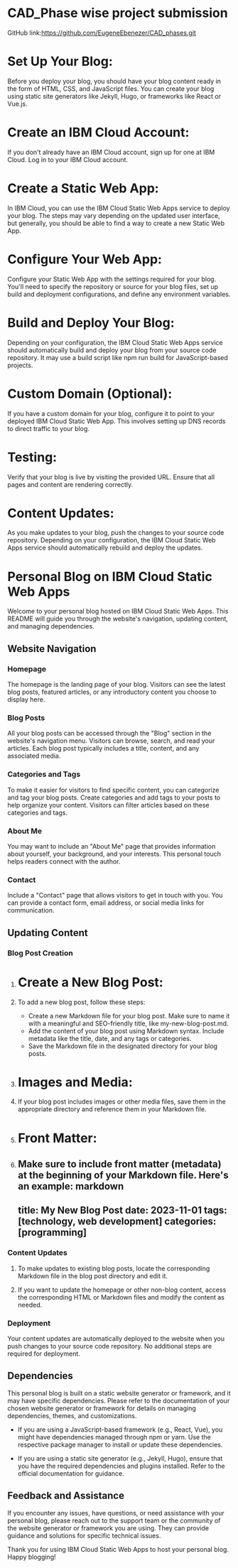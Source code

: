 # CAD_Phase wise project submission
GitHub link:https://github.com/EugeneEbenezer/CAD_phases.git
# Set Up Your Blog: 
Before you deploy your blog, you should have your blog content ready in the form of HTML, CSS, and JavaScript files. You can create your blog using static site generators like Jekyll, Hugo, or frameworks like React or Vue.js.

# Create an IBM Cloud Account:

If you don't already have an IBM Cloud account, sign up for one at IBM Cloud.
Log in to your IBM Cloud account.
# Create a Static Web App:

In IBM Cloud, you can use the IBM Cloud Static Web Apps service to deploy your blog. The steps may vary depending on the updated user interface, but generally, you should be able to find a way to create a new Static Web App.
# Configure Your Web App:

Configure your Static Web App with the settings required for your blog. You'll need to specify the repository or source for your blog files, set up build and deployment configurations, and define any environment variables.
# Build and Deploy Your Blog:

Depending on your configuration, the IBM Cloud Static Web Apps service should automatically build and deploy your blog from your source code repository. It may use a build script like npm run build for JavaScript-based projects.
# Custom Domain (Optional):

If you have a custom domain for your blog, configure it to point to your deployed IBM Cloud Static Web App. This involves setting up DNS records to direct traffic to your blog.
# Testing:

Verify that your blog is live by visiting the provided URL. Ensure that all pages and content are rendering correctly.
# Content Updates:

As you make updates to your blog, push the changes to your source code repository. Depending on your configuration, the IBM Cloud Static Web Apps service should automatically rebuild and deploy the updates.
# Personal Blog on IBM Cloud Static Web Apps

Welcome to your personal blog hosted on IBM Cloud Static Web Apps. This README will guide you through the website's navigation, updating content, and managing dependencies.

## Website Navigation

### Homepage
The homepage is the landing page of your blog. Visitors can see the latest blog posts, featured articles, or any introductory content you choose to display here.

### Blog Posts
All your blog posts can be accessed through the "Blog" section in the website's navigation menu. Visitors can browse, search, and read your articles. Each blog post typically includes a title, content, and any associated media.

### Categories and Tags
To make it easier for visitors to find specific content, you can categorize and tag your blog posts. Create categories and add tags to your posts to help organize your content. Visitors can filter articles based on these categories and tags.

### About Me
You may want to include an "About Me" page that provides information about yourself, your background, and your interests. This personal touch helps readers connect with the author.

### Contact
Include a "Contact" page that allows visitors to get in touch with you. You can provide a contact form, email address, or social media links for communication.

## Updating Content

### Blog Post Creation
1. # Create a New Blog Post:
2. To add a new blog post, follow these steps:
   - Create a new Markdown file for your blog post. Make sure to name it with a meaningful and SEO-friendly title, like my-new-blog-post.md.
   - Add the content of your blog post using Markdown syntax. Include metadata like the title, date, and any tags or categories.
   - Save the Markdown file in the designated directory for your blog posts.

3. # Images and Media:
4. If your blog post includes images or other media files, save them in the appropriate directory and reference them in your Markdown file.

5. # Front Matter:
6. Make sure to include front matter (metadata) at the beginning of your Markdown file. Here's an example:
   markdown
   ---
   title: My New Blog Post
   date: 2023-11-01
   tags: [technology, web development]
   categories: [programming]
   ---
   

### Content Updates
1. To make updates to existing blog posts, locate the corresponding Markdown file in the blog post directory and edit it.

2. If you want to update the homepage or other non-blog content, access the corresponding HTML or Markdown files and modify the content as needed.

### Deployment
Your content updates are automatically deployed to the website when you push changes to your source code repository. No additional steps are required for deployment.

## Dependencies

This personal blog is built on a static website generator or framework, and it may have specific dependencies. Please refer to the documentation of your chosen website generator or framework for details on managing dependencies, themes, and customizations.

- If you are using a JavaScript-based framework (e.g., React, Vue), you might have dependencies managed through npm or yarn. Use the respective package manager to install or update these dependencies.

- If you are using a static site generator (e.g., Jekyll, Hugo), ensure that you have the required dependencies and plugins installed. Refer to the official documentation for guidance.

## Feedback and Assistance

If you encounter any issues, have questions, or need assistance with your personal blog, please reach out to the support team or the community of the website generator or framework you are using. They can provide guidance and solutions for specific technical issues.

Thank you for using IBM Cloud Static Web Apps to host your personal blog. Happy blogging!
